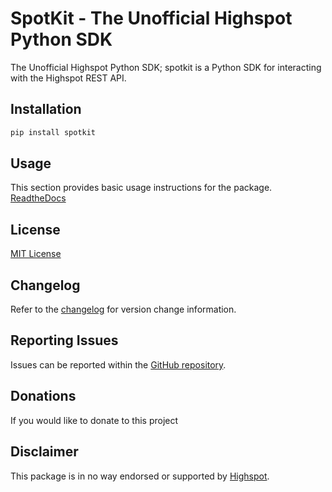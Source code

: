 # SpotKit - The Unofficial Highspot Python SDK

The Unofficial Highspot Python SDK; spotkit is a Python SDK for interacting with the Highspot REST API.

## Installation

```bash
pip install spotkit
```

## Usage
This section provides basic usage instructions for the package.
[ReadtheDocs](https://spotkit.readthedocs.io/en/latest/)

## License
[MIT License](https://github.com/pikepinesw/spotkit/blob/main/LICENSE)

## Changelog
Refer to the [changelog]() for version change information.

## Reporting Issues
Issues can be reported within the [GitHub repository](https://github.com/pikepinesw/spotkit/issues).

## Donations
If you would like to donate to this project

## Disclaimer
This package is in no way endorsed or supported by 
[Highspot](https://www.highspot.com).